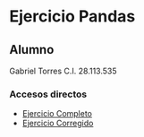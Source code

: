 # Ejercicio Pandas

## Alumno

Gabriel Torres C.I. 28.113.535

### Accesos directos 

* [Ejercicio Completo](051-Pandas-Ejercicios.ipynb)
* [Ejercicio Corregido](ejercicioCorregido.py)
